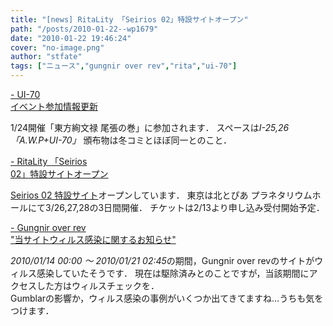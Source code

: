 ```yaml
---
title: "[news] RitaLity 「Seirios 02」特設サイトオープン"
path: "/posts/2010-01-22--wp1679"
date: "2010-01-22 19:46:24"
cover: "no-image.png"
author: "stfate"
tags: ["ニュース","gungnir over rev","rita","ui-70"]
---
```


<style type="text/css">
<!--
p {white-space: pre-wrap};
-->
</style>

<a  href="http://ui-70.sakura.ne.jp/ui-70/" target="_blank">- UI-70 イベント参加情報更新</a>
<div >1/24開催「東方絢文禄 尾張の巻」に参加されます．
スペースは<em>I-25,26「A.W.P+UI-70」</em>
頒布物は冬コミとほぼ同一とのこと．</div>

<a  href="http://ritarita.jp/" target="_blank">- RitaLity 「Seirios 02」特設サイトオープン</a>
<div ><a href="http://seirios-rita.shaft-web.net/" target="_blank">Seirios 02 特設サイト</a>オープンしています．
東京は北とぴあ プラネタリウムホールにて3/26,27,28の3日間開催．
チケットは2/13より申し込み受付開始予定．</div>

<a  href="http://www.gungni.com/" target="_blank">- Gungnir over rev "当サイトウィルス感染に関するお知らせ"</a>
<div ><em>2010/01/14 00:00 ～ 2010/01/21 02:45</em>の期間，Gungnir over revのサイトがウィルス感染していたそうです．
現在は駆除済みとのことですが，当該期間にアクセスした方はウィルスチェックを．
<div >Gumblarの影響か，ウィルス感染の事例がいくつか出てきてますね…うちも気をつけます．</div></div>